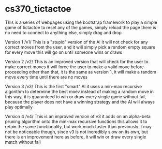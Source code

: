 # cs370_tictactoe
This is a series of webpages using the bootstrap framework to play a simple game of tictactoe
to reset any of the games, simply reload the page
there is no need to connect to anything else, simply drag and drop

Version 1 /v1/
This is a "stupid" version of the AI
it will not check for any correct moves from the user, and it will simply pick a random empty square for every move
this will go on until someone wins or draws

Version 2 /v2/
This is an improved version that will check for the user to make correct moves
it will force the user to make a valid move before proceeding 
other than that, it is the same as version 1, it will make a random move every time until there are no moves

Version 3 /v3/
This is the first "smart" AI 
it uses a min-max recursive algorithm to determine the best moev instead of making a random move
in this way, it is guaranteed to win or draw every single game without fail, 
because the player does not have a winning strategy and the AI will always play optimally

Version 4 /v4/
This is an improved version of v3
it adds on an alpha-beta pruning algorithm onto the min-max recursive functions
this allows it to retain the same functionality, but work much faster than previously
it may not be noticeable though, since v3 is not incredibly slow on its own, but there is an improvement here
as before, it will win or draw every single match without fail

